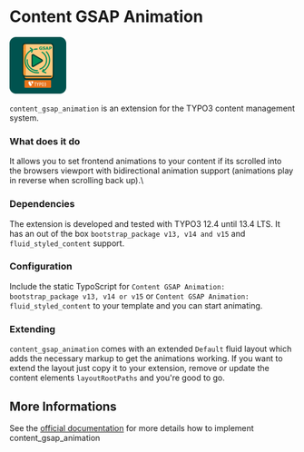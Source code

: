 # Content GSAP Animation

<img src="ext_icon.svg" alt="Content GSAP Animation Icon" width="100" height="100"/>

`content_gsap_animation` is an extension for the TYPO3 content management system.

### What does it do
It allows you to set frontend animations to your content if its scrolled into the browsers viewport with bidirectional animation support (animations play in reverse when scrolling back up).\

### Dependencies
The extension is developed and tested with TYPO3 12.4 until 13.4 LTS. It has an out of the box `bootstrap_package v13, v14 and v15` and `fluid_styled_content` support.

### Configuration
Include the static TypoScript for `Content GSAP Animation: bootstrap_package v13, v14 or v15` or `Content GSAP Animation: fluid_styled_content` to your template and you can start animating.

### Extending
`content_gsap_animation` comes with an extended `Default` fluid layout which adds the necessary markup to get the animations working. If you want to extend the layout just copy it to your extension, remove or update the content elements `layoutRootPaths` and you're good to go.

## More Informations
See the [official documentation](https://docs.typo3.org/p/pixelcoda/content-gsap-animation/main/en-us/) for more details how to implement content_gsap_animation
